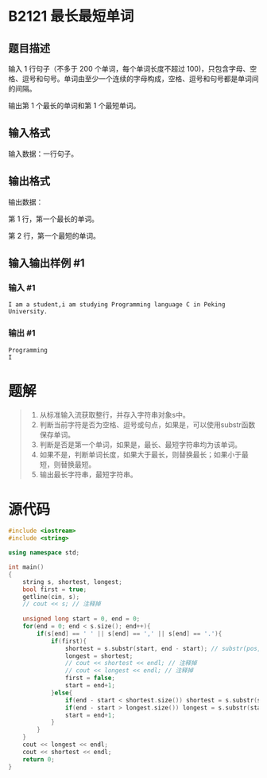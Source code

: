 # B2121 最长最短单词

## 题目描述

输入 $1$ 行句子（不多于 $200$ 个单词，每个单词长度不超过 $100)$，只包含字母、空格、逗号和句号。单词由至少一个连续的字母构成，空格、逗号和句号都是单词间的间隔。

输出第 $1$ 个最长的单词和第 $1$ 个最短单词。

## 输入格式

输入数据：一行句子。

## 输出格式

输出数据：

第 $1$ 行，第一个最长的单词。

第 $2$ 行，第一个最短的单词。

## 输入输出样例 #1

### 输入 #1

```
I am a student,i am studying Programming language C in Peking University.
```

### 输出 #1

```
Programming
I
```

# 题解

>1. 从标准输入流获取整行，并存入字符串对象s中。
>2. 判断当前字符是否为空格、逗号或句点，如果是，可以使用substr函数保存单词。
>3. 判断是否是第一个单词，如果是，最长、最短字符串均为该单词。
>4. 如果不是，判断单词长度，如果大于最长，则替换最长；如果小于最短，则替换最短。
>5. 输出最长字符串，最短字符串。

# 源代码

```cpp
#include <iostream>
#include <string>

using namespace std;

int main()
{
    string s, shortest, longest;
    bool first = true;
    getline(cin, s);
    // cout << s; // 注释掉
 
    unsigned long start = 0, end = 0;
    for(end = 0; end < s.size(); end++){
        if(s[end] == ' ' || s[end] == ',' || s[end] == '.'){
            if(first){
                shortest = s.substr(start, end - start); // substr(pos, count)
                longest = shortest;
                // cout << shortest << endl; // 注释掉
                // cout << longest << endl; // 注释掉
                first = false;
                start = end+1;
            }else{
                if(end - start < shortest.size()) shortest = s.substr(start, end - start);
                if(end - start > longest.size()) longest = s.substr(start, end - start);
                start = end+1;
            }
        }
    }
    cout << longest << endl;
    cout << shortest << endl;
    return 0;
}
```

